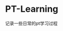 












































































































































































# PT-Learning
记录一些日常的pt学习过程
